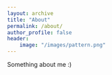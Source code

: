 ```yaml
---
layout: archive
title: "About"
permalink: /about/
author_profile: false
header:
    image: "/images/pattern.png"
---
```


Something about me :)